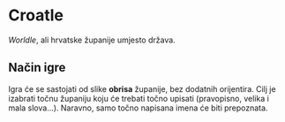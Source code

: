 # Croatle
*Worldle*, ali hrvatske županije umjesto država.

## Način igre
Igra će se sastojati od slike **obrisa** županije, bez dodatnih orijentira. Cilj je izabrati točnu županiju koju će trebati točno upisati (pravopisno, velika i mala slova...). Naravno, samo točno napisana imena će biti prepoznata.
